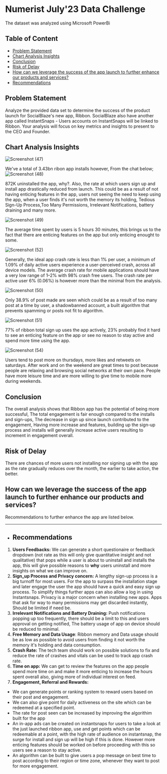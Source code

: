 # Numerist July'23 Data Challenge
The dataset was analyzed using Microsoft PowerBi

## Table of Content
- [Problem Statement](https://github.com/Adesewa-Akinteye/Numerist/edit/main/README.md#problem-statement-1)
- [Chart Analysis Insights](https://github.com/Adesewa-Akinteye/Numerist/edit/main/README.md#chart-analysis)
- [Conclusion](https://github.com/Adesewa-Akinteye/Numerist/edit/main/README.md#conclusion)
- [Risk of Delay](https://github.com/Adesewa-Akinteye/Numerist/edit/main/README.md#risk-of-delay)
- [How can we leverage the success of the app launch to further enhance our products and services?]( https://github.com/Adesewa-Akinteye/Numerist/edit/main/README.md#how-can-we-leverage-the-success-of-the-app-launch-to-further-enhance-our-products-and-services)
- [Recommendations](https://github.com/Adesewa-Akinteye/Numerist/edit/main/README.md#recommendations)


## Problem Statement
Analyze the provided data set to determine the success of the product launch for SocialBlaze's new app, Ribbon. SocialBlaze also have another app called InstantSnaps - Users accounts on InstantSnaps will be linked to Ribbon. Your analysis will focus on key metrics and insights to present to the CEO and Founder.


## Chart Analysis Insights
 ![Screenshot (47)](https://github.com/Adesewa-Akinteye/Numerist/assets/105454543/9f4c44c9-7699-4627-af5a-92b1eca3dd6e)

  We've a total of 3.43bn ribon app installs however, From the chat below;
 ![Screenshot (48)](https://github.com/Adesewa-Akinteye/Numerist/assets/105454543/4621ac25-d0f3-4ee9-a336-7286cf0ecff1)

 872K uninstalled the app, why?. Also, the rate at which users sign up and install app drastically reduced from launch.
This could be as a result of not having enticing features in the app, users not seeing the need to keep using the app, when a user finds it's not worth the memory its holding, Tedious Sign-Up Process,Too Many Permissions, Irrelevant Notifications, battery draining and many more.

![Screenshot (49)](https://github.com/Adesewa-Akinteye/Numerist/assets/105454543/c1839776-c2e9-47ef-b7ce-e6dce8266731)

 
The average time spent by users is 5 hours 30 minutes, this brings us to the fact that there are enticing features on the app but only enticing enought to some.

 ![Screenshot (52)](https://github.com/Adesewa-Akinteye/Numerist/assets/105454543/84b04aea-3364-4915-b1b4-ff01ae055031)

Generally, the ideal app crash rate is less than 1% per user, a minimum of 1.09% of daily active users experience a user-perceived crash, across all device models. The average crash rate for mobile applications should have a very low range of 1–2%  with 98% crash free users. The crash rate per active user 6% (0.06%) is however more than the minimal from the analysis.


 ![Screenshot (50)](https://github.com/Adesewa-Akinteye/Numerist/assets/105454543/97121d79-2c49-45e2-b6b2-f54c038a912f)

Only 38.9% of post made are seen which could be as a result of too many post at a time by user, a shadowbanned account, a built algorithm that prevents spamming or posts not fit to algorithm.


 ![Screenshot (51)](https://github.com/Adesewa-Akinteye/Numerist/assets/105454543/fad22a57-5f51-446c-9f34-d1ff69875e59)

77% of ribbon total sign up uses the app actively, 23% probably find it hard to see an enticing feature on the app or see no reason to stay active and spend more time using the app.

 
 ![Screenshot (54)](https://github.com/Adesewa-Akinteye/Numerist/assets/105454543/4c1830b2-fb2a-4b90-a6a3-9904cc11453b)

Users tend to post more on thursdays, more likes and retweets on saturdays. After work and on the weekend are great times to post because people are relaxing and browsing social networks at their own pace. People have more leisure time and are more willing to give time to mobile more during weekends.


##  Conclusion
The overall analysis shows that Ribbon app has the potential of being more successful, The total engagement is fair enough compared to the installs and sign-ups, The decrease in sign up since launch contributed to the engagement, Having more increase and features, building up the sign-up process and installs will generally increase active users resulting to increment in engagement overall.

## Risk of Delay
There are chances of more users not installing nor signing up with the app as the rate gradually reduces over the month, the earlier to take action, the better.

## How can we leverage the success of the app launch to further enhance our products and services?
Recommendations to further enhance the app are listed below.
- - -

- ## Recommendations
1. **Users Feedbacks:** We can generate a short questionaire or feedback dropdown (not rate as this will only give quantitative insight and not qualitative) that pops while a user is about to uninstall and installs the app, this will give possible reasons to **why** users uninstall and more insights on what we can improve on.
2. **Sign_up Process and Privacy concern:** A lengthy sign-up process is a big turnoff for most users. For the app to surpass the installation stage and later engage the user the app should have a quick and easy sign up process. To simplify things further apps can also allow a log in using Instantsnaps. Privacy is a major concern when installing new apps. Apps that ask for way to many permissions may get discarded instantly, Should be limited if need be.
3. **Irrelevant Notifications and Battery Draining:** Push notifications popping up too frequently, there should be a limit to this and users approval on getting notified, The battery usage of app on device should be
reduced to minimal.
4. **Free Memory and Data Usage**: Ribbon memory  and Data usage should be as low as possible to avoid users from finding it not worth the memory it's holding and data consumption.
5. **Crash Rate:** The tech team should work on possible solutions to fix and reduce the rate of crashes and vitals can be used to track app crash rate.
6. **Time on app:** We can get to review the features on the app people spend more time on and make it more enticing to increase the hours spent overall also, giving more of individual interest on feed.
7. **Engagement, Referral and Rewards:**
- We can generate points or ranking system to reward users based on their post and engagement.
- We can also give point for daily activeness on the site which can be redeemed at a specified point.
- The rate for post seen can be increased by improving the algorithim built for the app
- An in-app ads can be created on instantsnaps for users to take a look at the just launched ribbon app, use and get points which can be redeemable at a point, with the high rate of audience on instantsnap, the surge for install and sign up will be high if this is done. However more enticing features should be worked on before proceeding with this so users see a reason to stay active.
- An algorithm can be built to give users a pop message on best time to post according to their region or time zone, whenever they want to post for more engagement.



